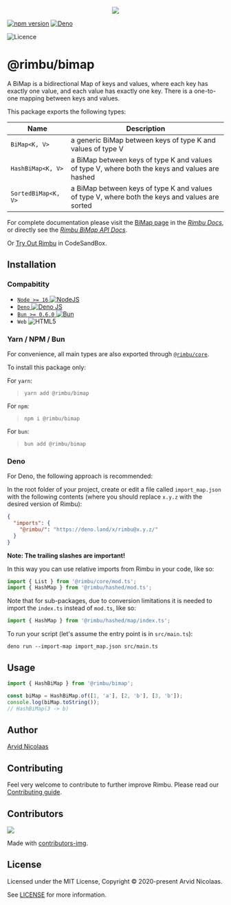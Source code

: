 <p align="center">
    <img src="https://github.com/rimbu-org/rimbu/raw/main/assets/rimbu_logo.svg" />
</p>

[![npm version](https://badge.fury.io/js/@rimbu%2Fbimap.svg)](https://www.npmjs.com/package/@rimbu/bimap) [![Deno](https://shield.deno.dev/x/rimbu)](http://deno.land/x/rimbu)

![Licence](https://img.shields.io/github/license/rimbu-org/rimbu)

# @rimbu/bimap

A BiMap is a bidirectional Map of keys and values, where each key has exactly one value, and each value has exactly one key. There is a one-to-one mapping between keys and values.

This package exports the following types:

| Name                | Description                                                                                    |
| ------------------- | ---------------------------------------------------------------------------------------------- |
| `BiMap<K, V>`       | a generic BiMap between keys of type K and values of type V                                    |
| `HashBiMap<K, V>`   | a BiMap between keys of type K and values of type V, where both the keys and values are hashed |
| `SortedBiMap<K, V>` | a BiMap between keys of type K and values of type V, where both the keys and values are sorted |

For complete documentation please visit the [BiMap page](https://rimbu.org/docs/collections/bimap) in the _[Rimbu Docs](https://rimbu.org)_, or directly see the _[Rimbu BiMap API Docs](https://rimbu.org/api/rimbu/bimap)_.

Or [Try Out Rimbu](https://codesandbox.io/s/github/vitoke/rimbu-sandbox/tree/main?previewwindow=console&view=split&editorsize=65&moduleview=1&module=/src/index.ts) in CodeSandBox.

## Installation

### Compabitity

- [`Node >= 16` ![NodeJS](https://img.shields.io/badge/node.js-6DA55F?logo=node.js&logoColor=white)](https://nodejs.org)
- [`Deno` ![Deno JS](https://img.shields.io/badge/deno%20js-000000?logo=deno&logoColor=white)](https://deno.com/runtime)
- [`Bun >= 0.6.0` ![Bun](https://img.shields.io/badge/Bun-%23000000.svg?logoColor=white)](https://bun.sh/)
- `Web` ![HTML5](https://img.shields.io/badge/html5-%23E34F26.svg?logoColor=white)

### Yarn / NPM / Bun

For convenience, all main types are also exported through [`@rimbu/core`](../core).

To install this package only:

For `yarn`:

> `yarn add @rimbu/bimap`

For `npm`:

> `npm i @rimbu/bimap`

For `bun`:

> `bun add @rimbu/bimap`

### Deno

For Deno, the following approach is recommended:

In the root folder of your project, create or edit a file called `import_map.json` with the following contents (where you should replace `x.y.z` with the desired version of Rimbu):

```json
{
  "imports": {
    "@rimbu/": "https://deno.land/x/rimbu@x.y.z/"
  }
}
```

**Note: The trailing slashes are important!**

In this way you can use relative imports from Rimbu in your code, like so:

```ts
import { List } from '@rimbu/core/mod.ts';
import { HashMap } from '@rimbu/hashed/mod.ts';
```

Note that for sub-packages, due to conversion limitations it is needed to import the `index.ts` instead of `mod.ts`, like so:

```ts
import { HashMap } from '@rimbu/hashed/map/index.ts';
```

To run your script (let's assume the entry point is in `src/main.ts`):

`deno run --import-map import_map.json src/main.ts`

## Usage

```ts
import { HashBiMap } from '@rimbu/bimap';

const biMap = HashBiMap.of([1, 'a'], [2, 'b'], [3, 'b']);
console.log(biMap.toString());
// HashBiMap(3 -> b)
```

## Author

[Arvid Nicolaas](https://github.com/vitoke)

## Contributing

Feel very welcome to contribute to further improve Rimbu. Please read our [Contributing guide](https://github.com/rimbu-org/rimbu/blob/main/CONTRIBUTING.md).

## Contributors

<img src = "https://contrib.rocks/image?repo=rimbu-org/rimbu"/>

Made with [contributors-img](https://contrib.rocks).

## License

Licensed under the MIT License, Copyright © 2020-present Arvid Nicolaas.

See [LICENSE](./LICENSE) for more information.
